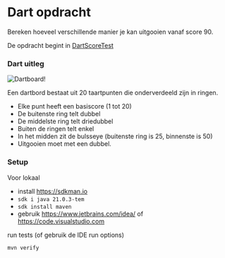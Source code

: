 # Dart opdracht

Bereken hoeveel verschillende manier je kan uitgooien vanaf score 90.

De opdracht begint in [DartScoreTest](src/test/java/nl/intractief/spielerij/dart/DartScoreTest.java)

### Dart uitleg

![Dartboard!](https://nl.m.wikipedia.org/wiki/Bestand:Dartboard.svg)

Een dartbord bestaat uit 20 taartpunten die onderverdeeld zijn in ringen.
- Elke punt heeft een basiscore (1 tot 20)
- De buitenste ring telt dubbel
- De middelste ring telt driedubbel
- Buiten de ringen telt enkel
- In het midden zit de bulsseye (buitenste ring is 25, binnenste is 50)
- Uitgooien moet met een dubbel.

### Setup

Voor lokaal

* install https://sdkman.io
* `sdk i java 21.0.3-tem`
* `sdk install maven`
* gebruik https://www.jetbrains.com/idea/ of https://code.visualstudio.com

run tests (of gebruik de IDE run options)

```bash
mvn verify
```
